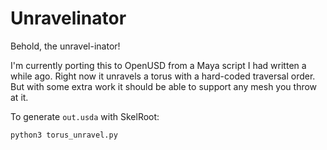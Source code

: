 # Unravelinator

Behold, the unravel-inator!

I'm currently porting this to OpenUSD from a Maya script I had written a while ago. Right now it unravels a torus with a hard-coded traversal order. But with some extra work it should be able to support any mesh you throw at it.

To generate `out.usda` with SkelRoot:

```
python3 torus_unravel.py
```
